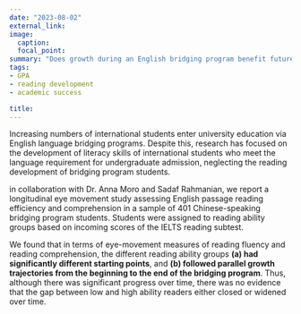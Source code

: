 ```yaml
---
date: "2023-08-02"
external_link: 
image:
  caption: 
  focal_point: 
summary: "Does growth during an English bridging program benefit future academic flourishing? In this study we found that change in reading speed of passages of text, measured using the eye-tracking methodology, was a significant predictor of grade point average up to 3 years after the completion of the bridging program. Larger gains in reading speed are linked to higher GPAs."
tags:
- GPA
- reading development
- academic success

title:
---
```

Increasing numbers of international students enter university education via English language bridging programs. Despite this, research has focused on the development of literacy skills of international students who meet the language requirement for undergraduate admission, neglecting the reading development of bridging program students. 

in collaboration with Dr. Anna Moro and Sadaf Rahmanian, we report a longitudinal eye movement study assessing English passage reading efficiency and comprehension in a sample of 401 Chinese-speaking bridging program students. Students were assigned to reading ability groups based on incoming scores of the IELTS reading subtest. 

We found that in terms of eye-movement measures of reading fluency and reading comprehension, the different reading ability groups **(a) had significantly different starting points**, and **(b) followed parallel growth trajectories from the beginning to the end of the bridging program**. Thus, although there was significant progress over time, there was no evidence that the gap between low and high ability readers either closed or widened over time.

<br><br>
